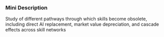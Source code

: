 ### Mini Description

Study of different pathways through which skills become obsolete, including direct AI replacement, market value depreciation, and cascade effects across skill networks
